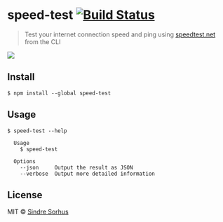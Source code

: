 # speed-test [![Build Status](https://travis-ci.org/sindresorhus/speed-test.svg?branch=master)](https://travis-ci.org/sindresorhus/speed-test)

> Test your internet connection speed and ping using [speedtest.net](http://www.speedtest.net) from the CLI

![](screenshot.gif)


## Install

```
$ npm install --global speed-test
```


## Usage

```
$ speed-test --help

  Usage
    $ speed-test

  Options
    --json     Output the result as JSON
    --verbose  Output more detailed information
```


## License

MIT © [Sindre Sorhus](http://sindresorhus.com)
